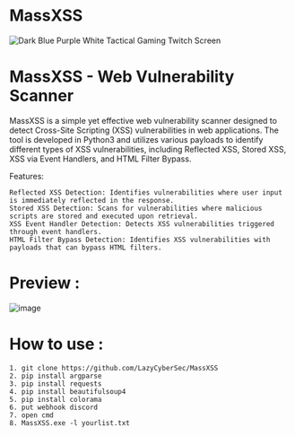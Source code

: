 # MassXSS
![Dark Blue Purple White Tactical Gaming Twitch Screen](https://github.com/LazyCyberSec/MassXSS/assets/51275510/746fe8a8-c7a1-4869-bba9-89c27d2bb2a3)
# MassXSS - Web Vulnerability Scanner
MassXSS is a simple yet effective web vulnerability scanner designed to detect Cross-Site Scripting (XSS) vulnerabilities in web applications. The tool is developed in Python3 and utilizes various payloads to identify different types of XSS vulnerabilities, including Reflected XSS, Stored XSS, XSS via Event Handlers, and HTML Filter Bypass.

Features:

    Reflected XSS Detection: Identifies vulnerabilities where user input is immediately reflected in the response.
    Stored XSS Detection: Scans for vulnerabilities where malicious scripts are stored and executed upon retrieval.
    XSS Event Handler Detection: Detects XSS vulnerabilities triggered through event handlers.
    HTML Filter Bypass Detection: Identifies XSS vulnerabilities with payloads that can bypass HTML filters.


# Preview :
![image](https://github.com/LazyCyberSec/MassXSS/assets/51275510/2eaa7c16-2581-4bb4-a1e7-6881381774c5)
# How to use :
```
1. git clone https://github.com/LazyCyberSec/MassXSS
2. pip install argparse
3. pip install requests
4. pip install beautifulsoup4
5. pip install colorama
6. put webhook discord 
7. open cmd
8. MassXSS.exe -l yourlist.txt

```

